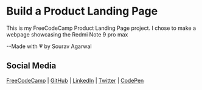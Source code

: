 # Build a Product Landing Page
This is my FreeCodeCamp Product Landing Page project. I chose to make a webpage showcasing the Redmi Note 9 pro max

--Made with 💗 by Sourav Agarwal

## Social Media
[FreeCodeCamp](https://www.freecodecamp.org/sourav2510) |
[GitHub](https://github.com/sourav2510) |
[LinkedIn](https://www.linkedin.com/in/sourav-agarwal-82ba07121/) |
[Twitter](https://twitter.com/coolsourav2510) |
[CodePen](https://codepen.io/sourav2510/)
